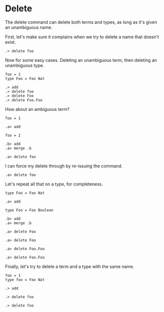 # Delete

The delete command can delete both terms and types, as long as it's given an
unambiguous name.

First, let's make sure it complains when we try to delete a name that doesn't
exist.

```ucm:error
.> delete foo
```

Now for some easy cases. Deleting an unambiguous term, then deleting an
unambiguous type.

```unison
foo = 1
type Foo = Foo Nat
```

```ucm
.> add
.> delete foo
.> delete Foo
.> delete Foo.Foo
```

How about an ambiguous term?

```unison
foo = 1
```

```ucm
.a> add
```

```unison
foo = 2
```

```ucm
.b> add
.a> merge .b
```

```ucm:error
.a> delete foo
```

I can force my delete through by re-issuing the command.

```ucm
.a> delete foo
```

Let's repeat all that on a type, for completeness.

```unison
type Foo = Foo Nat
```

```ucm
.a> add
```

```unison
type Foo = Foo Boolean
```

```ucm
.b> add
.a> merge .b
```

```ucm:error
.a> delete Foo
```

```ucm
.a> delete Foo
```

```ucm:error
.a> delete Foo.Foo
```

```ucm
.a> delete Foo.Foo
```

Finally, let's try to delete a term and a type with the same name.

```unison
foo = 1
type foo = Foo Nat
```

```ucm
.> add
```

```ucm:error
.> delete foo
```

```ucm
.> delete foo
```
